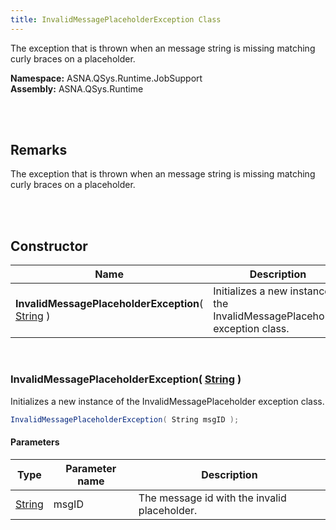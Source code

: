 ```yaml
---
title: InvalidMessagePlaceholderException Class
---
```


The exception that is thrown when an message string is missing matching curly braces on a placeholder.

**Namespace:** ASNA.QSys.Runtime.JobSupport <br/>
**Assembly:** ASNA.QSys.Runtime

<br>
<br>

## Remarks

The exception that is thrown when an message string is missing matching curly braces on a placeholder.

[//]: # ($$TODO: Complete the Remarks section.)

<br>
<br>

## Constructor

| Name |  Description 
| --- | --- 
| **InvalidMessagePlaceholderException**( [String](https://docs.microsoft.com/en-us/dotnet/api/system.string) ) | Initializes a new instance of the InvalidMessagePlaceholder exception class.

<br>

### InvalidMessagePlaceholderException( [String](https://docs.microsoft.com/en-us/dotnet/api/system.string) )

Initializes a new instance of the InvalidMessagePlaceholder exception class.

```cs
InvalidMessagePlaceholderException( String msgID );
```

#### Parameters

| Type | Parameter name | Description
| --- | --- | ---
| [String](https://docs.microsoft.com/en-us/dotnet/api/system.string) | msgID | The message id with the invalid placeholder. 

<br>


<br>
<br>


